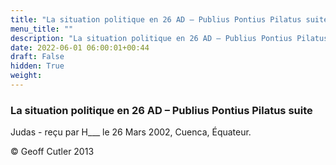```yaml
---
title: "La situation politique en 26 AD – Publius Pontius Pilatus suite"
menu_title: ""
description: "La situation politique en 26 AD – Publius Pontius Pilatus suite"
date: 2022-06-01 06:00:01+00:44
draft: False
hidden: True
weight:
---
```

### La situation politique en 26 AD – Publius Pontius Pilatus suite

Judas - reçu par H___  le 26 Mars 2002, Cuenca, Équateur.



© Geoff Cutler 2013